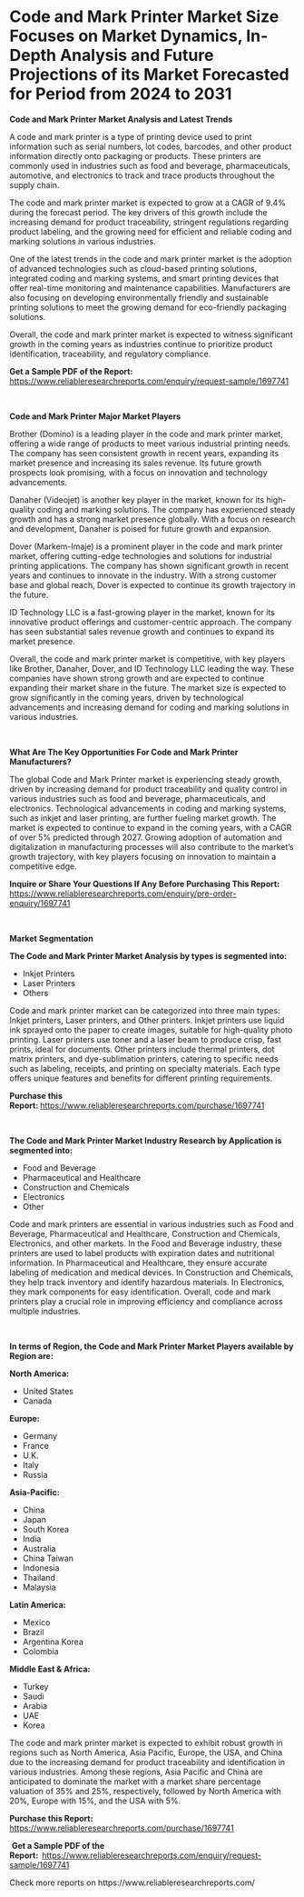 <p><h1>Code and Mark Printer Market Size Focuses on Market Dynamics, In-Depth Analysis and Future Projections of its Market Forecasted for Period from 2024 to 2031</h1></p><p><strong>Code and Mark Printer Market Analysis and Latest Trends</strong></p>
<p><p>A code and mark printer is a type of printing device used to print information such as serial numbers, lot codes, barcodes, and other product information directly onto packaging or products. These printers are commonly used in industries such as food and beverage, pharmaceuticals, automotive, and electronics to track and trace products throughout the supply chain.</p><p>The code and mark printer market is expected to grow at a CAGR of 9.4% during the forecast period. The key drivers of this growth include the increasing demand for product traceability, stringent regulations regarding product labeling, and the growing need for efficient and reliable coding and marking solutions in various industries.</p><p>One of the latest trends in the code and mark printer market is the adoption of advanced technologies such as cloud-based printing solutions, integrated coding and marking systems, and smart printing devices that offer real-time monitoring and maintenance capabilities. Manufacturers are also focusing on developing environmentally friendly and sustainable printing solutions to meet the growing demand for eco-friendly packaging solutions.</p><p>Overall, the code and mark printer market is expected to witness significant growth in the coming years as industries continue to prioritize product identification, traceability, and regulatory compliance.</p></p>
<p><strong>Get a Sample PDF of the Report:&nbsp;</strong> <a href="https://www.reliableresearchreports.com/enquiry/request-sample/1697741">https://www.reliableresearchreports.com/enquiry/request-sample/1697741</a></p>
<p>&nbsp;</p>
<p><strong>Code and Mark Printer Major Market Players</strong></p>
<p><p>Brother (Domino) is a leading player in the code and mark printer market, offering a wide range of products to meet various industrial printing needs. The company has seen consistent growth in recent years, expanding its market presence and increasing its sales revenue. Its future growth prospects look promising, with a focus on innovation and technology advancements.</p><p>Danaher (Videojet) is another key player in the market, known for its high-quality coding and marking solutions. The company has experienced steady growth and has a strong market presence globally. With a focus on research and development, Danaher is poised for future growth and expansion.</p><p>Dover (Markem-Imaje) is a prominent player in the code and mark printer market, offering cutting-edge technologies and solutions for industrial printing applications. The company has shown significant growth in recent years and continues to innovate in the industry. With a strong customer base and global reach, Dover is expected to continue its growth trajectory in the future.</p><p>ID Technology LLC is a fast-growing player in the market, known for its innovative product offerings and customer-centric approach. The company has seen substantial sales revenue growth and continues to expand its market presence.</p><p>Overall, the code and mark printer market is competitive, with key players like Brother, Danaher, Dover, and ID Technology LLC leading the way. These companies have shown strong growth and are expected to continue expanding their market share in the future. The market size is expected to grow significantly in the coming years, driven by technological advancements and increasing demand for coding and marking solutions in various industries.</p></p>
<p>&nbsp;</p>
<p><strong>What Are The Key Opportunities For Code and Mark Printer Manufacturers?</strong></p>
<p><p>The global Code and Mark Printer market is experiencing steady growth, driven by increasing demand for product traceability and quality control in various industries such as food and beverage, pharmaceuticals, and electronics. Technological advancements in coding and marking systems, such as inkjet and laser printing, are further fueling market growth. The market is expected to continue to expand in the coming years, with a CAGR of over 5% predicted through 2027. Growing adoption of automation and digitalization in manufacturing processes will also contribute to the market’s growth trajectory, with key players focusing on innovation to maintain a competitive edge.</p></p>
<p><strong>Inquire or Share Your Questions If Any Before Purchasing This Report:</strong> <a href="https://www.reliableresearchreports.com/enquiry/pre-order-enquiry/1697741">https://www.reliableresearchreports.com/enquiry/pre-order-enquiry/1697741</a></p>
<p>&nbsp;</p>
<p><strong>Market Segmentation</strong></p>
<p><strong>The Code and Mark Printer Market Analysis by types is segmented into:</strong></p>
<p><ul><li>Inkjet Printers</li><li>Laser Printers</li><li>Others</li></ul></p>
<p><p>Code and mark printer market can be categorized into three main types: Inkjet printers, Laser printers, and Other printers. Inkjet printers use liquid ink sprayed onto the paper to create images, suitable for high-quality photo printing. Laser printers use toner and a laser beam to produce crisp, fast prints, ideal for documents. Other printers include thermal printers, dot matrix printers, and dye-sublimation printers, catering to specific needs such as labeling, receipts, and printing on specialty materials. Each type offers unique features and benefits for different printing requirements.</p></p>
<p><strong>Purchase this Report:&nbsp;</strong><a href="https://www.reliableresearchreports.com/purchase/1697741">https://www.reliableresearchreports.com/purchase/1697741</a></p>
<p>&nbsp;</p>
<p><strong>The Code and Mark Printer Market Industry Research by Application is segmented into:</strong></p>
<p><ul><li>Food and Beverage</li><li>Pharmaceutical and Healthcare</li><li>Construction and Chemicals</li><li>Electronics</li><li>Other</li></ul></p>
<p><p>Code and mark printers are essential in various industries such as Food and Beverage, Pharmaceutical and Healthcare, Construction and Chemicals, Electronics, and other markets. In the Food and Beverage industry, these printers are used to label products with expiration dates and nutritional information. In Pharmaceutical and Healthcare, they ensure accurate labeling of medication and medical devices. In Construction and Chemicals, they help track inventory and identify hazardous materials. In Electronics, they mark components for easy identification. Overall, code and mark printers play a crucial role in improving efficiency and compliance across multiple industries.</p></p>
<p>&nbsp;</p>
<p><strong>In terms of Region, the Code and Mark Printer Market Players available by Region are:</strong></p>
<p>
    <p> <strong> North America: </strong>
        <ul>
            <li>United States</li>
            <li>Canada</li>
        </ul>
        </p> 
    <p> <strong> Europe: </strong>
        <ul>
            <li>Germany</li>
            <li>France</li>
            <li>U.K.</li>
            <li>Italy</li>
            <li>Russia</li>
        </ul>
        </p> 
    <p> <strong> Asia-Pacific: </strong>
        <ul>
            <li>China</li>
            <li>Japan</li>
            <li>South Korea</li>
            <li>India</li>
            <li>Australia</li>
            <li>China Taiwan</li>
            <li>Indonesia</li>
            <li>Thailand</li>
            <li>Malaysia</li>
        </ul>
        </p> 
    <p> <strong> Latin America: </strong>
        <ul>
            <li>Mexico</li>
            <li>Brazil</li>
            <li>Argentina Korea</li>
            <li>Colombia</li>
        </ul>
        </p> 
    <p> <strong> Middle East & Africa: </strong>
        <ul>
            <li>Turkey</li>
            <li>Saudi</li>
            <li>Arabia</li>
            <li>UAE</li>
            <li>Korea</li>
        </ul>
    </p>
    </p>
<p><p>The code and mark printer market is expected to exhibit robust growth in regions such as North America, Asia Pacific, Europe, the USA, and China due to the increasing demand for product traceability and identification in various industries. Among these regions, Asia Pacific and China are anticipated to dominate the market with a market share percentage valuation of 35% and 25%, respectively, followed by North America with 20%, Europe with 15%, and the USA with 5%.</p></p>
<p><strong>Purchase this Report: </strong><a href="https://www.reliableresearchreports.com/purchase/1697741">https://www.reliableresearchreports.com/purchase/1697741</a></p>
<p>&nbsp;<strong>Get a Sample PDF of the Report:&nbsp;&nbsp;</strong><a href="https://www.reliableresearchreports.com/enquiry/request-sample/1697741">https://www.reliableresearchreports.com/enquiry/request-sample/1697741</a></p>
<p><strong></strong></p>
<p>Check more reports on https://www.reliableresearchreports.com/</p>